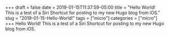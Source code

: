 +++draft = falsedate = 2019-01-15T11:37:59-05:00title = "Hello World! This is a test of a Siri Shortcut for posting to my new Hugo blog from iOS."slug = "2019-01-15-Hello-World!"tags = ["micro"]categories = ["micro"]+++Hello World! This is a test of a Siri Shortcut for posting to my new Hugo blog from iOS.